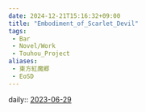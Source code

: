 ```yaml
---
date: 2024-12-21T15:16:32+09:00
title: "Embodiment_of_Scarlet_Devil"
tags:
 - Bar
 - Novel/Work
 - Touhou_Project
aliases:
 - 東方紅魔郷
 - EoSD
---
```


daily:: [2023-06-29](Daily_Note/2023-06-29.md)
